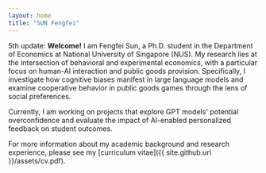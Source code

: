 ```yaml
---
layout: home
title: "SUN Fengfei"
---
```


5th update:
**Welcome!** I am Fengfei Sun, a Ph.D. student in the Department of Economics at National University of Singapore (NUS). My research lies at the intersection of behavioral and experimental economics, with a particular focus on human-AI interaction and public goods provision. Specifically, I investigate how cognitive biases manifest in large language models and examine cooperative behavior in public goods games through the lens of social preferences. 

Currently, I am working on projects that explore GPT models' potential overconfidence and evaluate the impact of AI-enabled personalized feedback on student outcomes.

For more information about my academic background and research experience, please see my [curriculum vitae]({{ site.github.url }}/assets/cv.pdf).